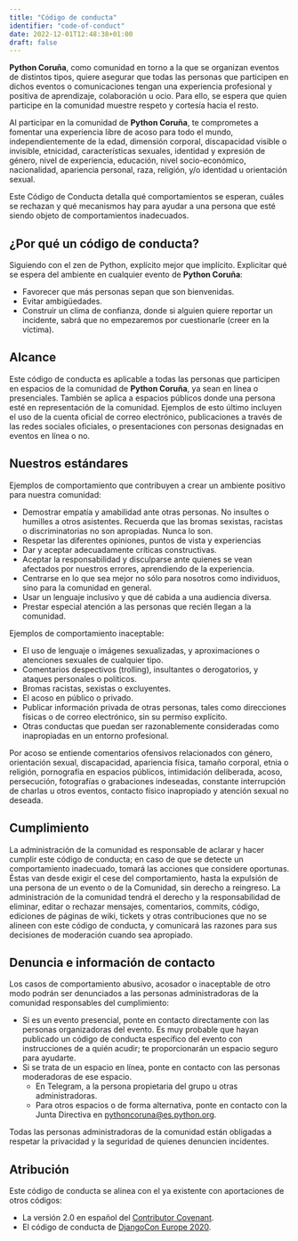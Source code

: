 ```yaml
---
title: "Código de conducta"
identifier: "code-of-conduct"
date: 2022-12-01T12:48:38+01:00
draft: false
---
```

**Python Coruña**, como comunidad en torno a la que se organizan eventos de distintos tipos, quiere asegurar que todas las personas que participen en dichos eventos o comunicaciones tengan una experiencia profesional y positiva de aprendizaje, colaboración u ocio. Para ello, se espera que quien participe en la comunidad muestre respeto y cortesía hacia el resto.

Al participar en la comunidad de **Python Coruña**, te comprometes a fomentar una experiencia libre de acoso para todo el mundo, independientemente de la edad, dimensión corporal, discapacidad visible o invisible, etnicidad, características sexuales, identidad y expresión de género, nivel de experiencia, educación, nivel socio-económico, nacionalidad, apariencia personal, raza, religión, y/o identidad u orientación sexual.

Este Código de Conducta detalla qué comportamientos se esperan, cuáles se rechazan y qué mecanismos hay para ayudar a una persona que esté siendo objeto de comportamientos inadecuados.

## ¿Por qué un código de conducta?
Siguiendo con el zen de Python, explícito mejor que implícito. Explicitar qué se espera del ambiente en cualquier evento de **Python Coruña**:

- Favorecer que más personas sepan que son bienvenidas.
- Evitar ambigüedades.
- Construir un clima de confianza, donde si alguien quiere reportar un incidente, sabrá que no empezaremos por cuestionarle (creer en la víctima).

## Alcance
Este código de conducta es aplicable a todas las personas que participen en espacios de la comunidad de **Python Coruña**, ya sean en línea o presenciales. También se aplica a espacios públicos donde una persona esté en representación de la comunidad. Ejemplos de esto último incluyen el uso de la cuenta oficial de correo electrónico, publicaciones a través de las redes sociales oficiales, o presentaciones con personas designadas en eventos en línea o no.

## Nuestros estándares
Ejemplos de comportamiento que contribuyen a crear un ambiente positivo para nuestra comunidad:

- Demostrar empatía y amabilidad ante otras personas. No insultes o humilles a otros asistentes. Recuerda que las bromas sexistas, racistas o discriminatorias no son apropiadas. Nunca lo son.
- Respetar las diferentes opiniones, puntos de vista y experiencias
- Dar y aceptar adecuadamente críticas constructivas.
- Aceptar la responsabilidad y disculparse ante quienes se vean afectados por nuestros errores, aprendiendo de la experiencia.
- Centrarse en lo que sea mejor no sólo para nosotros como individuos, sino para la comunidad en general.
- Usar un lenguaje inclusivo y que dé cabida a una audiencia diversa.
- Prestar especial atención a las personas que recién llegan a la comunidad.

Ejemplos de comportamiento inaceptable:

- El uso de lenguaje o imágenes sexualizadas, y aproximaciones o atenciones sexuales de cualquier tipo.
- Comentarios despectivos (trolling), insultantes o derogatorios, y ataques personales o políticos.
- Bromas racistas, sexistas o excluyentes.
- El acoso en público o privado.
- Publicar información privada de otras personas, tales como direcciones físicas o de correo electrónico, sin su permiso explícito.
- Otras conductas que puedan ser razonablemente consideradas como inapropiadas en un entorno profesional.

Por acoso se entiende comentarios ofensivos relacionados con género, orientación sexual, discapacidad, apariencia física, tamaño corporal, etnia o religión, pornografía en espacios públicos, intimidación deliberada, acoso, persecución, fotografías o grabaciones indeseadas, constante interrupción de charlas u otros eventos, contacto físico inapropiado y atención sexual no deseada.

## Cumplimiento
La administración de la comunidad es responsable de aclarar y hacer cumplir este código de conducta; en caso de que se detecte un comportamiento inadecuado, tomará las acciones que considere oportunas. Éstas van desde exigir el cese del comportamiento, hasta la expulsión de una persona de un evento o de la Comunidad, sin derecho a reingreso. La administración de la comunidad tendrá el derecho y la responsabilidad de eliminar, editar o rechazar mensajes, comentarios, commits, código, ediciones de páginas de wiki, tickets y otras contribuciones que no se alineen con este código de conducta, y comunicará las razones para sus decisiones de moderación cuando sea apropiado.

## Denuncia e información de contacto
Los casos de comportamiento abusivo, acosador o inaceptable de otro modo podrán ser denunciados a las personas administradoras de la comunidad responsables del cumplimiento:

- Si es un evento presencial, ponte en contacto directamente con las personas organizadoras del evento. Es muy probable que hayan publicado un código de conducta específico del evento con instrucciones de a quién acudir; te proporcionarán un espacio seguro para ayudarte.
- Si se trata de un espacio en línea, ponte en contacto con las personas moderadoras de ese espacio.
  - En Telegram, a la persona propietaria del grupo u otras administradoras.
  - Para otros espacios o de forma alternativa, ponte en contacto con la Junta Directiva en pythoncoruna@es.python.org.

Todas las personas administradoras de la comunidad están obligadas a respetar la privacidad y la seguridad de quienes denuncien incidentes.

## Atribución
Este código de conducta se alinea con el ya existente con aportaciones de otros códigos:

- La versión 2.0 en español del [Contributor Covenant](https://www.contributor-covenant.org/es/version/2/0/code_of_conduct/ "Contributor Covenant").
- El código de conducta de [DjangoCon Europe 2020](https://2020.djangocon.eu/conduct/code_of_conduct/ "DjangoCon Europe 2020").
